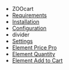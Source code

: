 - ZOOcart
- [Requirements](ZOOcart/requirements.md)
- [Installation](ZOOcart/installation.md)
- [Configuration](ZOOcart/configuration.md)
- divider
- [Settings](ZOOcart/settings.md)
- [Element Price Pro](ZOOcart/element_pricepro.md)
- [Element Quantity](ZOOcart/element_quantity.md)
- [Element Add to Cart](ZOOcart/element_addtocart.md)